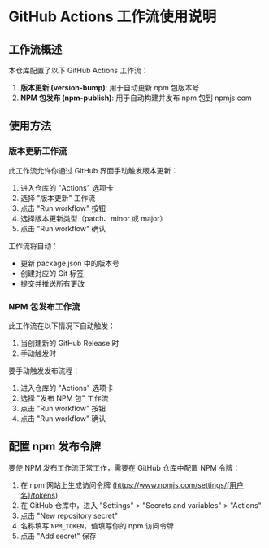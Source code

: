 # GitHub Actions 工作流使用说明

## 工作流概述

本仓库配置了以下 GitHub Actions 工作流：

1. **版本更新 (version-bump)**: 用于自动更新 npm 包版本号
2. **NPM 包发布 (npm-publish)**: 用于自动构建并发布 npm 包到 npmjs.com

## 使用方法

### 版本更新工作流

此工作流允许你通过 GitHub 界面手动触发版本更新：

1. 进入仓库的 "Actions" 选项卡
2. 选择 "版本更新" 工作流
3. 点击 "Run workflow" 按钮
4. 选择版本更新类型（patch、minor 或 major）
5. 点击 "Run workflow" 确认

工作流将自动：
- 更新 package.json 中的版本号
- 创建对应的 Git 标签
- 提交并推送所有更改

### NPM 包发布工作流

此工作流在以下情况下自动触发：

1. 当创建新的 GitHub Release 时
2. 手动触发时

要手动触发发布流程：
1. 进入仓库的 "Actions" 选项卡
2. 选择 "发布 NPM 包" 工作流
3. 点击 "Run workflow" 按钮
4. 点击 "Run workflow" 确认

## 配置 npm 发布令牌

要使 NPM 发布工作流正常工作，需要在 GitHub 仓库中配置 NPM 令牌：

1. 在 npm 网站上生成访问令牌 (https://www.npmjs.com/settings/[用户名]/tokens)
2. 在 GitHub 仓库中，进入 "Settings" > "Secrets and variables" > "Actions"
3. 点击 "New repository secret"
4. 名称填写 `NPM_TOKEN`，值填写你的 npm 访问令牌
5. 点击 "Add secret" 保存 